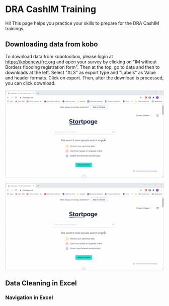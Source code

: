 # DRA CashIM Training

Hi! This page helps you practice your skills to prepare for the DRA CashIM trainings.

## Downloading data from kobo

To download data from kobotoolbox, please login at https://kobonew.ifrc.org and open your survey by clicking on "IM without Borders flooding registration form". Then at the top, go to data and then to downloads at the left. Select "XLS" as export type and "Labels" as Value and header formats. Click on export. Then, after the download is processed, you can click download.

![Downloading data from kobo](https://github.com/tijsziere/tijsziere.github.io/blob/main/images/04_DataCleaning/DownloadKoBoData.gif)

<img src="https://github.com/tijsziere/tijsziere.github.io/blob/main/images/04_DataCleaning/DownloadKoBoData.gif" width="800" align="center">

## Data Cleaning in Excel

### Navigation in Excel

